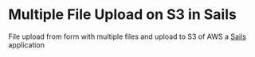# Multiple File Upload on S3 in Sails
File upload from form with multiple files and upload to S3 of AWS
a [Sails](http://sailsjs.org) application

